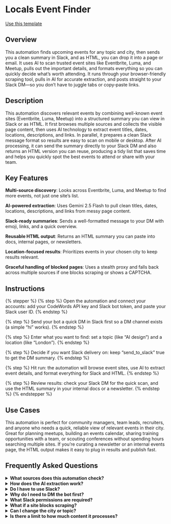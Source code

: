 # Locals Event Finder

<a href="https://codewords.agemo.ai/run/generic_event_finder_with_slack_integration" class="button primary">Use this template</a>

## Overview

This automation finds upcoming events for any topic and city, then sends you a clean summary in Slack, and as HTML, you can drop it into a page or email. It uses AI to scan trusted event sites like Eventbrite, Luma, and Meetup, pulls out the important details, and formats everything so you can quickly decide what’s worth attending. It runs through your browser-friendly scraping tool, pulls in AI for accurate extraction, and posts straight to your Slack DM—so you don’t have to juggle tabs or copy‑paste links.

## Description <a href="#description" id="description"></a>

This automation discovers relevant events by combining well-known event sites (Eventbrite, Luma, Meetup) into a structured summary you can view in Slack or as HTML. It first browses multiple sources and collects the visible page content, then uses AI technology to extract event titles, dates, locations, descriptions, and links. In parallel, it prepares a clean Slack message format so results are easy to scan on mobile or desktop. After AI processing, it can send the summary directly to your Slack DM and also returns an HTML version you can reuse, producing a tidy list that saves time and helps you quickly spot the best events to attend or share with your team.

## Key Features <a href="#key-features" id="key-features"></a>

**Multi-source discovery**: Looks across Eventbrite, Luma, and Meetup to find more events, not just one site’s list.&#x20;

**AI-powered extraction**: Uses Gemini 2.5 Flash to pull clean titles, dates, locations, descriptions, and links from messy page content.

**Slack-ready summaries**: Sends a well-formatted message to your DM with emoji, links, and a quick overview.

**Reusable HTML output**: Returns an HTML summary you can paste into docs, internal pages, or newsletters.

**Location-focused results**: Prioritizes events in your chosen city to keep results relevant.

**Graceful handling of blocked pages**: Uses a stealth proxy and falls back across multiple sources if one blocks scraping or shows a CAPTCHA.

## Instructions

{% stepper %}
{% step %}
Open the automation and connect your accounts: add your CodeWords API key and Slack bot token, and paste your Slack user ID.
{% endstep %}

{% step %}
Send your bot a quick DM in Slack first so a DM channel exists (a simple “hi” works).
{% endstep %}

{% step %}
Enter what you want to find: set a topic (like “AI design”) and a location (like “London”).
{% endstep %}

{% step %}
Decide if you want Slack delivery on: keep “send\_to\_slack” true to get the DM summary.
{% endstep %}

{% step %}
Hit run: the automation will browse event sites, use AI to extract event details, and format everything for Slack and HTML.
{% endstep %}

{% step %}
Review results: check your Slack DM for the quick scan, and use the HTML summary in your internal docs or a newsletter.
{% endstep %}
{% endstepper %}

## Use Cases

This automation is perfect for community managers, team leads, recruiters, and anyone who needs a quick, reliable view of relevant events in their city. Great for planning meetups, building an events calendar, sharing training opportunities with a team, or scouting conferences without spending hours searching multiple sites. If you’re curating a newsletter or an internal events page, the HTML output makes it easy to plug in results and publish fast.

## Frequently Asked Questions

<details>

<summary><strong>What sources does this automation check?</strong></summary>

It checks Eventbrite, Luma (location pages and search), and Meetup to broaden coverage and reduce missed events.

</details>

<details>

<summary><strong>How does the AI extraction work?</strong></summary>

It uses AI technology (Gemini 2.5 Flash via the CodeWords runtime) to read the scraped page content and pull out structured fields like title, date, location, description, and URL.

</details>

<details>

<summary><strong>Do I have to use Slack?</strong></summary>

No. You can set send\_to\_slack to false and just use the API response, which includes the events and an HTML summary.

</details>

<details>

<summary><strong>Why do I need to DM the bot first?</strong></summary>

Slack needs an existing DM channel between you and the bot. Sending a quick message opens that channel so the automation can find it and post your summary.

</details>

<details>

<summary><strong>What Slack permissions are required?</strong></summary>

The bot token needs im: read to list DM channels and chat: write to post messages. Make sure the bot is installed in your workspace.

</details>

<details>

<summary><strong>What if a site blocks scraping?</strong></summary>

The automation uses a stealth proxy and tries multiple sources. If one page is blocked or shows a CAPTCHA, it moves on and still returns results when possible.

</details>

<details>

<summary><strong>Can I change the city or topic?</strong></summary>

Yes—both are request fields. The location defaults to London if you don’t provide one.

</details>

<details>

<summary><strong>Is there a limit to how much content it processes?</strong></summary>

The automation truncates very long scraped content (about 20k characters) before AI processing to stay within model limits.

</details>
